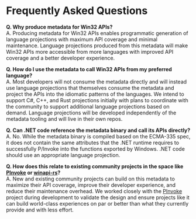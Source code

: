 # Frequently Asked Questions

**Q. Why produce metadata for Win32 APIs?**<br />
A. Producing metadata for Win32 APIs enables programmatic generation of language projections with maximum API coverage and minimal maintenance. Language projections produced from this metadata will make Win32 APIs more accessible from more languages with improved API coverage and a better developer experience.

**Q. How do I use the metadata to call Win32 APIs from my preferred language?**<br />
A. Most developers will not consume the metadata directly and will instead use language projections that themselves consume the metadata and project the APIs into the idiomatic patterns of the languages. We intend to support C#, C++, and Rust projections initially with plans to coordinate with the community to support additional language projections based on demand. Language projections will be developed independently of the metadata tooling and will live in their own repos.

**Q. Can .NET code reference the metadata binary and call its APIs directly?**<br />
A. No. While the metadata binary is compiled based on the ECMA-335 spec, it does not contain the same attributes that the .NET runtime requires to successfully P/Invoke into the functions exported by Windows. .NET code should use an appropriate language projection.

**Q. How does this relate to existing community projects in the space like [PInvoke](https://github.com/dotnet/pinvoke) or [winapi-rs](https://github.com/retep998/winapi-rs)?**<br />
A. New and existing community projects can build on this metadata to maximize their API coverage, improve their developer experience, and reduce their maintenance overhead. We worked closely with the [PInvoke](https://github.com/dotnet/pinvoke) project during development to validate the design and ensure projects like it can build world-class experiences on par or better than what they currently provide and with less effort.

